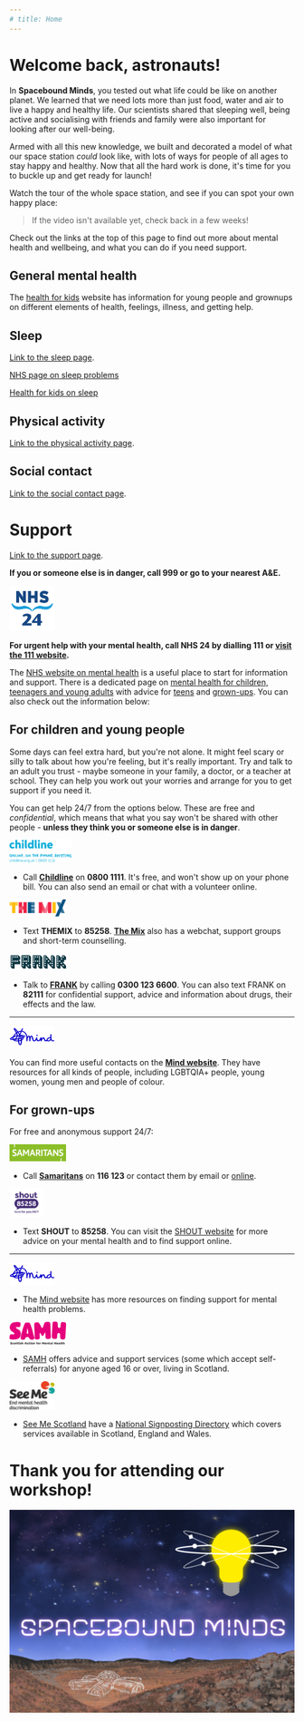 ```yaml
---
# title: Home
---
```


<!-- This is the home page for our online resources. Maybe some links on general mental health could go here?  -->

# Welcome back, astronauts!

In **Spacebound Minds**, you tested out what life could be like on another planet. We learned that we need lots more than just food, water and air to live a happy and healthy life. Our scientists shared that sleeping well, being active and socialising with friends and family were also important for looking after our well-being. 

Armed with all this new knowledge, we built and decorated a model of what our space station *could* look like, with lots of ways for people of all ages to stay happy and healthy. Now that all the hard work is done, it's time for you to buckle up and get ready for launch! 

Watch the tour of the whole space station, and see if you can spot your own happy place: 

> If the video isn't available yet, check back in a few weeks!

Check out the links at the top of this page to find out more about mental health and wellbeing, and what you can do if you need support.

<!-- It would be great to have tabs at the top of the page that link to each of the subheadings -->

## General mental health



The [health for kids](https://www.healthforkids.co.uk/) website has information for young people and grownups on different elements of health, feelings, illness, and getting help.

## Sleep

[Link to the sleep page](./sleep.html).

[NHS page on sleep problems](https://www.nhs.uk/every-mind-matters/mental-health-issues/sleep/)

[Health for kids on sleep](https://www.healthforkids.co.uk/staying-healthy/sleep/)

## Physical activity

[Link to the physical activity page](./physical-activity.html).

## Social contact

[Link to the social contact page](./social-contact.html).

# Support

[Link to the support page](./support.html).

**If you or someone else is in danger, call 999 or go to your nearest A&E.** 

<img src="./images/nhs24-logo.png" alt="NHS 24 logo. 'NHS' in capital letters in navy blue with symmetrical blue waves underneath and '24' in navy blue at the bottom." width="80" height="80">

**For urgent help with your mental health, call NHS 24 by dialling 111 or [visit the 111 website](https://111.nhs.uk/).**


The [NHS website on mental health](https://www.nhs.uk/mental-health/) is a useful place to start for information and support. There is a dedicated page on [mental health for children, teenagers and young adults](https://www.nhs.uk/mental-health/children-and-young-adults/) with advice for [teens](https://www.nhs.uk/mental-health/children-and-young-adults/help-for-teenagers-young-adults-and-students/) and [grown-ups](https://www.nhs.uk/mental-health/children-and-young-adults/advice-for-parents/). You can also check out the information below:

## For children and young people

Some days can feel extra hard, but you're not alone. It might feel scary or silly to talk about how you're feeling, but it's really important. Try and talk to an adult you trust - maybe someone in your family, a doctor, or a teacher at school. They can help you work out your worries and arrange for you to get support if you need it.

You can get help 24/7 from the options below. These are free and *confidential*, which means that what you say won't be shared with other people - **unless they think you or someone else is in danger**.

<img src="./images/Childline_logo.png" alt="blue childline logo. First line of text undearneath the logo reads 'online, on the phone, anytime'. Second line of text reads 'childline.org.uk' and '0800 1111'" width="110" height="40">

* Call **[Childline](https://www.childline.org.uk/)** on **0800 1111**. It's free, and won't show up on your phone bill. You can also send an email or chat with a volunteer online.


<img src="./images/theMix_logo.png" alt="The Mix logo. 'The Mix' is written in capital letters. The colour of each letter alternates between yellow, magenta and blue." width="100" height="30">

* Text **THEMIX** to **85258**. **[The Mix](https://www.themix.org.uk/)** also has a webchat, support groups and short-term counselling.

<img src="./images/frank_logo.png" alt="frank logo. 'Frank' is written in capital letters in navy blue. The letters have white spots inside that resemble the lights of a broadway sign" width="100" height="30">

* Talk to **[FRANK](https://www.talktofrank.com/)** by calling **0300 123 6600**. You can also text FRANK on **82111** for confidential support, advice and information about drugs, their effects and the law.
---
<img src="./images/Mind-Logo.png" alt="Mind logo in blue. A blue scribble connects to the word 'mind', written in lowercase in a handwriting-style font." width="80" height="40">

You can find more useful contacts on the **[Mind website](https://www.mind.org.uk/for-young-people/how-to-get-help-and-support/useful-contacts/)**. They have resources for all kinds of people, including LGBTQIA+ people, young women, young men and people of colour.

## For grown-ups


For free and anonymous support 24/7:

<img src="./images/samaritans-logo.png" alt="Samaritans logo. A green rectangle with small cut-outs in the top right and bottom left with white text that reads 'Samaritans' in capital letters." width="100" height="30">

* Call **[Samaritans](https://www.samaritans.org/scotland/)** on **116 123** or contact them by email or [online](https://www.samaritans.org/scotland/how-we-can-help/contact-samaritan/).

<img src="./images/shout-logo.png" alt="Shout logo. 'shout' is written in lowercase purple text. below this is a purple speech bubble with '85258' written in white text. at the bottom of the logo 'here for you 24/7' is written in lowercase purple text." width="60" height="50">


* Text **SHOUT** to **85258**. You can visit the [SHOUT website](https://giveusashout.org/) for more advice on your mental health and to find support online.

---

<img src="./images/Mind-Logo.png" alt="Mind logo in blue. A blue scribble connects to the word 'mind', written in lowercase in a handwriting-style font." width="80" height="40">

* The [Mind website](https://www.mind.org.uk/information-support/) has more resources on finding support for mental health problems. 

<img src="./images/samh-logo.png" alt="SAMH logo. 'SAMH' is written in pink capital letters. black text below reads 'Scottish Action for Mental Health' in letter case." width="100" height="40">
 
* [SAMH](https://www.samh.org.uk/find-help) offers advice and support services (some which accept self-referrals) for anyone aged 16 or over, living in Scotland. 

<img src="./images/seeMe-logo.png" alt="See Me Scotland logo. Black text reads 'See Me', with 'End mental health discrimination' below. Three circles with sections cut out to resemble talking mouths are in the top right corner in orange, green-yellow and teal." width="80" height="50">

* [See Me Scotland](https://www.seemescotland.org/) have a [National Signposting Directory](https://www.seemescotland.org/media/9721/see-me-national-signposting-directory-final_rl_170119.pdf) which covers services available in Scotland, England and Wales.

# Thank you for attending our workshop!

![Picture of a postcard showing the Spacebound Minds logo and a model of the space station.](assets/postcard.png)